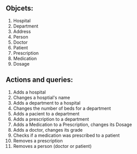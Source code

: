 ## Objcets:

1. Hospital
1. Department
1. Address
1. Person
1. Doctor
1. Patient
1. Prescription
1. Medication
1. Dosage

## Actions and queries:

1. Adds a hospital
1. Changes a hosptial's name
1. Adds a department to a hospital
1. Changes the number of beds for a department
1. Adds a pacient to a department
1. Adds a prescription to a department
1. Adds a Medication to a Prescription, changes its Dosage
1. Adds a doctor, changes its grade 
1. Checks if a medication was prescribed to a patient
1. Removes a prescription
1. Removes a person (doctor or patient)
